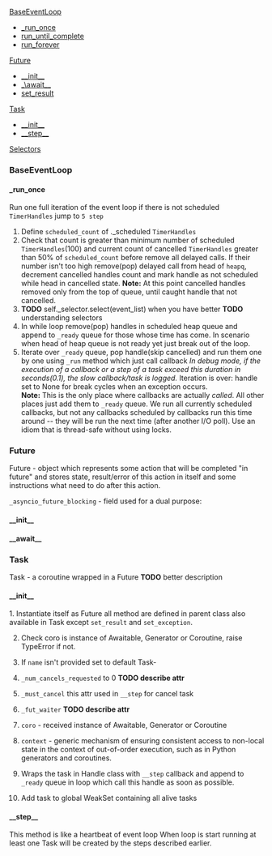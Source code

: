 [BaseEventLoop](#loop)
- [\_run\_once](#runonce)
- [run_until_complete](#run_until_complete)
- [run_forever](#run_forever)

[Future](#future)
- [\_\_init\_\_](#future__init__)
- [\_\await\_\_](#future__await__)
- [set_result](#future_set_result)

[Task](#task)
- [\_\_init\_\_](#task__init__)
- [\_\_step\_\_](#task__step__)

[Selectors](#selectors)

<a id="loop"><h3>BaseEventLoop</h3></a>

<a id="runonce"><h4>_run_once</h4></a>

Run one full iteration of the event loop if there is not scheduled 
`TimerHandles` jump to `5 step`

1. Define `scheduled_count` of .\_scheduled `TimerHandles`
2. Check that count is greater than minimum number of scheduled
   `TimerHandles`(100)
   and current count of cancelled `TimerHandles` greater than 50%
   of `scheduled_count` before remove all delayed calls. If their number isn't
   too high remove(pop) delayed call from head of `heapq`, decrement cancelled
   handles count and mark handle as not scheduled while head in cancelled state.
   **Note:**
   At this point cancelled handles removed only from the top of queue, until
   caught handle that not cancelled.
3. **TODO** self._selector.select(event_list) when you have better
   **TODO** understanding selectors
4. In while loop remove(pop) handles in scheduled heap queue and append
   to `_ready` queue for those whose time has come. In scenario when head of
   heap queue is not ready yet just break out of the loop.
5. Iterate over `_ready` queue, pop handle(skip cancelled) and run them one by
   one using `_run` method which just call callback
   *In debug mode, if the execution of a callback or a step of a task exceed
   this duration in seconds(0.1), the slow callback/task is logged.*
   Iteration is over: handle set to None for break cycles when an exception
   occurs.   
   **Note:**
   This is the only place where callbacks are actually *called*. All other
   places just add them to `_ready` queue. We run all currently scheduled
   callbacks, but not any callbacks scheduled by callbacks run this time around
   -- they will be run the next time (after another I/O poll). Use an idiom that
   is thread-safe without using locks.
   


<a id="future"><h3>Future</h3></a>

Future - object which represents some action that will be completed 
"in future" and stores state, result/error of this action in itself and 
some instructions what need to do after this action.

`_asyncio_future_blocking` - field used for a dual purpose:

<a id="future__init__"><h4>\_\_init\_\_</h4></a>

<a id="future__await__"><h4>\_\_await\_\_</h4></a>

<a id="task"><h3>Task</h3></a>
Task - a coroutine wrapped in a Future
**TODO** better description

<a id="task__init__"><h4>\_\_init\_\_</h4></a>
1. 
Instantiate itself as Future all method are defined in parent 
class also available in Task except `set_result` and `set_exception`.
   
2. Check coro is instance of Awaitable, Generator or Coroutine, raise
TypeError if not.
   
3. If `name` isn't provided set to default Task-<next value in sequence>
4. `_num_cancels_requested` to 0 **TODO describe attr**
5. `_must_cancel` this attr used in `__step` for cancel task
6. `_fut_waiter` **TODO describe attr** 
7. `coro` - received instance of Awaitable, Generator or Coroutine
8. `context` -  generic mechanism of ensuring consistent access
   to non-local state in the context of out-of-order execution,
   such as in Python generators and coroutines.   
9. Wraps the task in Handle class with `__step` callback and append
to `_ready` queue in loop which call this handle as soon as possible.
   
10. Add task to global WeakSet containing all alive tasks


<a id="task__step__"><h4>\_\_step\_\_</h4></a>
This method is like a heartbeat of event loop
When loop is start running at least one Task will be created by the steps
described earlier.